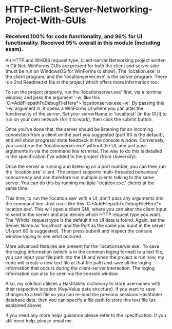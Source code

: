 # HTTP-Client-Server-Networking-Project-With-GUIs

### Received 100% for code functionality, and 96% for UI functionality. Received 95% overall in this module (including exam).

An HTTP and WHOIS request type, client-server Networking project written in C#.Net; WinForms GUIs are present for both the client and server side (must be run on WindowsOS for WinForms to show).
The 'location.exe' is the client program, and the 'locationserver.exe' is the server program. There is a 2nd Readme.txt file in the project which offers more information too.

To run the project properly, run the 'locationserver.exe' first, via a terminal window, and pass the argument '-w' like this 'C:\*AddFilepathToDebugFileHere*\> locationserver.exe -w'. By passing this '-w' argument in, it opens a WinForms UI where you can alter the functionality of the server. Set your serverName to 'localhost' (in the GUI) to run on your own network (for it to work), then click the submit button. 

Once you've done that, the server should be listening for an incoming connection from a client on the port you suggested (port 80 is the default), and will show progress/ state feedback in the console window. 
Conversely, you could run the 'locationserver.exe' without the UI, and just pass arguments in via the command line terminal. The way to do this is detailed in the specification I've added to the project (from University).

Once the server is running and listening on a port number, you can then run the 'location.exe' client. The project supports multi-threaded behaviour/ concurrency and can therefore run multiple clients talking to the same server. You can do this by running multiple 'location.exe.' clients at the same time. 

This time, to run the 'location.exe' with a UI, don't pass any arguments into the command line. Just run it like this 'C:\*AddFilepathToDebugFileHere*\> location.exe'. This will open a client GUI, where you can alter the client input to send to the server and also decide which HTTP request type you want. The 'Whois' request type is the default if no UI data is found. Again, set the Server Name as 'localhost' and the Port as the same you input in the server UI (port 80 is suggested). Then press submit and inspect the console window loging to see what oocured.

More advanced features are present for the 'locationserver.exe'. To save the loging information (which is in the common loging format) to a text file, you can input your file path into the UI and when the project is run now, my code will create a new text file at that file path and save all the loging information that occurs during the client-server interaction. The loging information can also be seen via the console window. 

Also, my solution utilises a Hashtable/ dictionary to store usernames with their respective location (Key/Value data structure). If you want to save changes to a text file so you can re-load the previous sessions Hashtable/ database data, then you can specify a file path to store this text file (as explained above).

If you need any more help/ guidance please refer to the specification. If you still need help, please email me.
